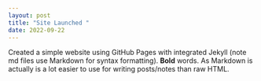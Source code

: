 ```yaml
--- 
layout: post 
title: "Site Launched " 
date: 2022-09-22
--- 
```

 
Created a simple website using GitHub Pages with integrated Jekyll (note md files use Markdown for syntax 
formatting).  **Bold** words.  As Markdown is actually is a lot easier to use for writing posts/notes than raw 
HTML. 
